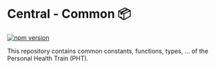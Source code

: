 # Central - Common 📦

[![npm version](https://badge.fury.io/js/@personalhealthtrain%2Fcentral-common.svg)](https://badge.fury.io/js/@personalhealthtrain%2Fcentral-common)

This repository contains common constants, functions, types, ... of the Personal Health Train (PHT).
